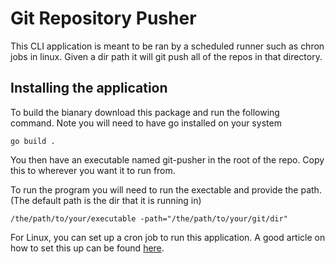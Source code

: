 # Git Repository Pusher

This CLI application is meant to be ran by a scheduled runner such as chron jobs in linux. Given a dir path it will git push all of the repos in that directory.

## Installing the application

To build the bianary download this package and run the following command. Note you will need to have go installed on your system

```go build .```

You then have an executable named git-pusher in the root of the repo. Copy this to wherever you want it to run from.

To run the program you will need to run the exectable and provide the path. (The default path is the dir that it is running in)

```/the/path/to/your/executable -path="/the/path/to/your/git/dir"```

For Linux, you can set up a cron job to run this application. A good article on how to set this up can be found [here](https://www.ostechnix.com/a-beginners-guide-to-cron-jobs/ "https://www.ostechnix.com/a-beginners-guide-to-cron-jobs/").
